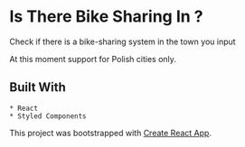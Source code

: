 # Is There Bike Sharing In ?

Check if there is a bike-sharing system in the town you input

At this moment support for Polish cities only.

## Built With

    * React
    * Styled Components

This project was bootstrapped with [Create React App](https://github.com/facebookincubator/create-react-app).